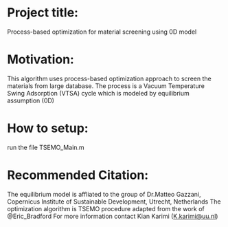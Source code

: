 # Project title:
Process-based optimization for material screening using 0D model
# Motivation: 
This algorithm uses process-based optimization approach to screen the materials from large database. 
The process is a Vacuum Temperature Swing Adsorption (VTSA) cycle which is modeled by equilibrium assumption (0D)
# How to setup:
run the file TSEMO_Main.m
# Recommended Citation:
The equilibrium model is affliated to the group of Dr.Matteo Gazzani, Copernicus Institute of Sustainable Development, Utrecht, Netherlands
The optimization algorithm is TSEMO procedure adapted from the work of @Eric_Bradford
For more information contact Kian Karimi (K.karimi@uu.nl)
